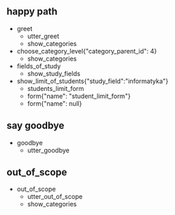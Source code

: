 ## happy path
* greet
  - utter_greet
  - show_categories
* choose_category_level{"category_parent_id": 4}
  - show_categories
* fields_of_study
  - show_study_fields  
* show_limit_of_students{"study_field":"informatyka"}
  - students_limit_form
  - form{"name": "student_limit_form"}
  - form{"name": null}
  
## say goodbye
* goodbye
  - utter_goodbye

## out_of_scope
* out_of_scope
  - utter_out_of_scope
  - show_categories
